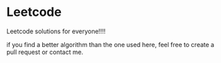 # Leetcode
Leetcode solutions for everyone!!!!

if you find a better algorithm than the one used here, feel free to create a pull request or contact me.
